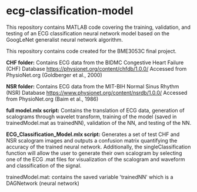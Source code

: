 # ecg-classification-model
This repository contains MATLAB code covering the training, validation, and testing of an ECG classification neural network 
model based on the GoogLeNet generalist neural network algorithm.

This repository contains code created for the BME3053C final project.

**CHF folder:** Contains ECG data from the BIDMC Congestive Heart Failure (CHF) Database
https://physionet.org/content/chfdb/1.0.0/
Accessed from PhysioNet.org (Goldberger et al., 2000)

**NSR folder:** Contains ECG data from the MIT-BIH Normal Sinus Rhythm (NSR) Database
https://www.physionet.org/content/nsrdb/1.0.0/
Accessed from PhysioNet.org (Baim et al., 1986)

**full model.mlx script:** Contains the translation of ECG data, generation of scalograms through wavelet transform, 
training of the model (saved in trainedModel.mat as trainedNN), validation of the NN, and testing of the NN. 

**ECG_Classification_Model.mlx script:** Generates a set of test CHF and NSR scalogram images and outputs a confusion matrix
quantifying the accuracy of the trained neural network. Additionally, the singleClassification function will allow the user 
to generate their own scalogram by selecting one of the ECG .mat files for visualization of the scalogram and waveform and 
classification of the signal.

trainedModel.mat: contains the saved variable 'trainedNN' which is a DAGNetwork (neural network)

